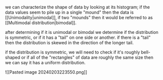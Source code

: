 we can characterize the shape of data by looking at its histogram; if the data values seem to pile up in a single "mound" then the data is [[Unimodality|unimodal]], if two "mounds" then it would be referred to as [[Multimodal distribution|bimodal]].

after determining if it is unimodal or bimodal we determine if the distribution is symmetric, or if it has a "tail" on one side or another. if there is a "tail" then the distribution is skewed in the direction of the longer tail.

if the distribution is symmetric, we will need to check if it's roughly bell-shaped or if all of the "rectangles" of data are roughly the same size then we can say it has a uniform distribution. 

![[Pasted image 20240203223550.png]]




